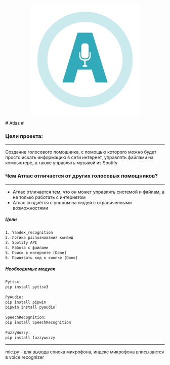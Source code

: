 <p align="center">
 <img src="https://github.com/MaxOmenes/AtlasProject/raw/main/web/icon.png" width="350">
</p>
# Atlas #

### Цели проекта: ###
---------------------
Создание голосового помощника, с помощью которого можно будет просто искать информацию в сети интернет, управлять файлами на компьютере, а также управлять музыкой из Spotify

### Чем Атлас отличается от других голосовых помощников? ###
------------------------------------------------------------
 - Атлас отличается тем, что он может управлять системой и файлам, а не только работать с интернетом
 - Атлас создаётся с упором на людей с ограниченными возможностями 



##### Цели #####
    1. Yandex_recognition
    2. Логика распознования команд
    3. Spotify API
    4. Работа с файлами
    5. Поиск в интернете [Done]
    6. Привязать код к кнопке [Done]

##### Необходимые модули #####
    Pyttsx:
    pip install pyttsx3

    PyAudio:
    pip install pipwin
    pipwin install pyaudio

    SpeechRecognition:
    pip install SpeechRecognition

    FuzzyWuzzy:
    pip install fuzzywuzzy
---------------------------------------------------------
mic.py - для вывода списка микрофона, индекс микрофона вписывается в voice.recognizer

